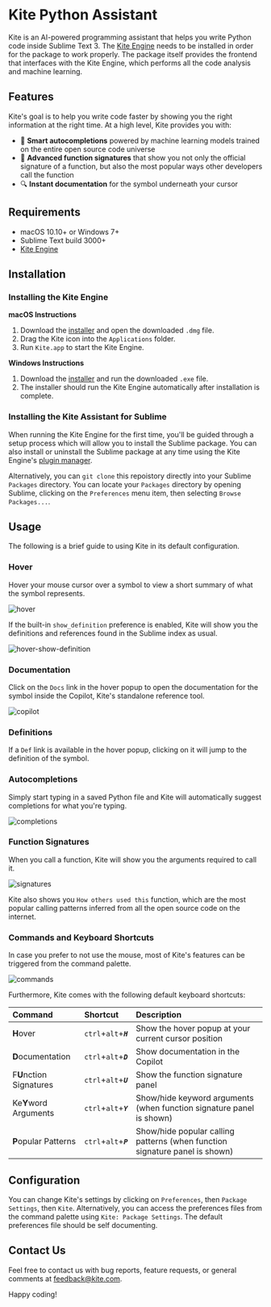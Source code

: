 # Kite Python Assistant

Kite is an AI-powered programming assistant that helps you write Python code inside Sublime Text 3. The 
[Kite Engine](https://kite.com/) needs to be installed in order for the package to work properly. The package itself
provides the frontend that interfaces with the Kite Engine, which performs all the code analysis and machine learning.


## Features

Kite's goal is to help you write code faster by showing you the right information at the right time. At a high level,
Kite provides you with:
* 🧠 __Smart autocompletions__ powered by machine learning models trained on the entire open source code universe
* 👀 __Advanced function signatures__ that show you not only the official signature of a function, but also the most 
popular ways other developers call the function
* 🔍 __Instant documentation__ for the symbol underneath your cursor


## Requirements

* macOS 10.10+ or Windows 7+
* Sublime Text build 3000+
* [Kite Engine](https://kite.com/)


## Installation

### Installing the Kite Engine

__macOS Instructions__
1. Download the [installer](https://kite.com/download) and open the downloaded `.dmg` file.
2. Drag the Kite icon into the `Applications` folder.
3. Run `Kite.app` to start the Kite Engine.

__Windows Instructions__
1. Download the [installer](https://kite.com/download) and run the downloaded `.exe` file.
2. The installer should run the Kite Engine automatically after installation is complete.

### Installing the Kite Assistant for Sublime

When running the Kite Engine for the first time, you'll be guided through a setup process which will allow you to install
the Sublime package. You can also install or uninstall the Sublime package at any time using the Kite Engine's [plugin
manager](https://help.kite.com/article/62-managing-editor-plugins).

Alternatively, you can `git clone` this repoistory directly into your Sublime `Packages` directory. You can locate your
`Packages` directory by opening Sublime, clicking on the `Preferences` menu item, then selecting `Browse Packages...`.


## Usage

The following is a brief guide to using Kite in its default configuration.

### Hover

Hover your mouse cursor over a symbol to view a short summary of what the symbol represents.

![hover](https://ucba9366f31fbb1d34e249290424.previews.dropboxusercontent.com/p/thumb/AAPflyMkT7THcJ9X1SIS4pa4DCW1Etqiaf2IXWuB2UizheI7qstKEUjEdxEz-N1G-oxX9xT_zsIXYkw-5iSPIgs7NT1vEF-lRF9RtFcFmv3MM4JAbHAgw4i5ebdUofYc8aJmCXHYKEd9vdC13vpt1Wp_pjooKxM25GxdCoIxF8fQ8leHNjong4PZmKH_oYV1pS_LsKp25GfV8XCl4MnVQapBhRnv5gZ4fOXWF05JtiHLCg/p.png?size=2048x1536&size_mode=3)

If the built-in `show_definition` preference is enabled, Kite will show you the definitions and references found in the 
Sublime index as usual.

![hover-show-definition](https://uccb328d6cfc4a140ccc8e701308.previews.dropboxusercontent.com/p/thumb/AANB1bPZpvCl9x66bQFywkzIF2C6oqAu7fmy-b1fudNZcW-AEd1jTo6rsRvWnebkGSobjcw92piXY-IqnmpHY9Ljamaj51AGLAMMMRdOVjuKZVVBCJ82N14UZE1Rf1iWM8PMgGdryzsgXcqdc-7V4MrGSoP7LpK6aL2RTzLBB2e9eSrSkjOE5-tba8N-9JayIT2uIP7vylMu6uZlwbbZQNEorO6K8N12hQvCyzcS07VDKg/p.png?size=2048x1536&size_mode=3)

### Documentation

Click on the `Docs` link in the hover popup to open the documentation for the symbol inside the Copilot, Kite's standalone
reference tool.

![copilot](https://uc18d1e287a81a61f02d957c2b01.previews.dropboxusercontent.com/p/thumb/AAOpgZ0ddsXiuS4PaRFW0AKxDVbR9Upw4PCCgDLJm_gIGsRpbH31sirZ-bnOxz4Wu-9xH3G8OniKhpK3wugSLomAVS4ZtaiIIE2zba7FChKeHzug0LMgNUTlpjt9om56WJ_UZC65M9kVtC2DbTQj7fFnHT_sHGSOLQDsW3wZKg96PUT7KxztuiT5Ixj2J2Js_Rj-Cd4aX9Oo3fRaghKqLHHwIH4Gvgb5k2TnTP68g3KMDg/p.png?size=2048x1536&size_mode=3)

### Definitions

If a `Def` link is available in the hover popup, clicking on it will jump to the definition of the symbol.

### Autocompletions

Simply start typing in a saved Python file and Kite will automatically suggest completions for what you're typing.

![completions](https://uc55943b22c530f3ea08b2ccc0f8.previews.dropboxusercontent.com/p/thumb/AAMnAHmtberVIB3XFzbVATFxUfl5yBfOEH90dwXa1MVyAIPKEJExG2DRy-2-SPcz2FycybLmaiGDJj3lKG_JS9NKnjTHtUGW1eCC2l5GKsmES-9DbKZBM-36aPUmUJ-gXMdHPGivmUMr8nUBHkb_oQl0tIrug86JQauH5B9aye3WC0G6PUVLz6S9liF0VtbNMI9jDWiaIl9EMDIAcKosPKB2PaHQ4HDLmlQmhu49gxWG1A/p.png?size=2048x1536&size_mode=3)

### Function Signatures

When you call a function, Kite will show you the arguments required to call it.

![signatures](https://uccaea4be55c637923d518bba883.previews.dropboxusercontent.com/p/thumb/AAO2nJ5kXP6gFyXBYgUscG050zlj6xHmnGzRSvTFw4UxfSNsSKA2MjJkpkIqyKognZdKr2zypGLy7-1PL6CSVDgWQFWqhPEMKcwN0hTSh2w5Ru7ab_Q6GB8bPeEm8SD03QCnfKXxhZDKE2dn3l-NdX53y3oHflPevtGKcWERvGkWuyKM3BVEH8bREJTrQlSksNR5oigmQKXKuAeANgU1tn2pVwPwNx5SCnbNHhMWDancnw/p.png?size=2048x1536&size_mode=3)

Kite also shows you `How others used this` function, which are the most popular calling patterns inferred from all the
open source code on the internet.

### Commands and Keyboard Shortcuts

In case you prefer to not use the mouse, most of Kite's features can be triggered from the command palette.

![commands](https://ucfd0f13fad79640bd12f3843382.previews.dropboxusercontent.com/p/thumb/AAPtO-Gh4jL_6dtFgyvsJwj1O5dbjtlTO4_We1TU_z423asVfB97KuOh_VGEZ6Lu29rChLKzy3WhnSIjpP7-5kjGNyXlMAb_lVLb6Oa9kBEsYSFKr3WkRybvVato2OlwobsmzDe8_8oP-KmolAx7vyTutBpHxjxl_-NUWr7NVu67TP0HJM_a4hbOAxwF-0u1dZtPNaoSPZDDvKyM8-kYYoZ9Mpikxu20ljKT1gd9BzqVZw/p.png?size=2048x1536&size_mode=3)

Furthermore, Kite comes with the following default keyboard shortcuts:

|Command|Shortcut|Description|
|:---|:---|:---|
|**H**over|`ctrl`+`alt`+*__`H`__*|Show the hover popup at your current cursor position|
|**D**ocumentation|`ctrl`+`alt`+*__`D`__*|Show documentation in the Copilot|
|F**U**nction Signatures|`ctrl`+`alt`+*__`U`__*|Show the function signature panel|
|Ke**Y**word Arguments|`ctrl`+`alt`+*__`Y`__*|Show/hide keyword arguments (when function signature panel is shown)|
|**P**opular Patterns|`ctrl`+`alt`+*__`P`__*|Show/hide popular calling patterns (when function signature panel is shown)|

## Configuration

You can change Kite's settings by clicking on `Preferences`, then `Package Settings`, then `Kite`. Alternatively, you can 
access the preferences files from the command palette using `Kite: Package Settings`. The default preferences file should
be self documenting.

## Contact Us

Feel free to contact us with bug reports, feature requests, or general comments at feedback@kite.com.

Happy coding!
